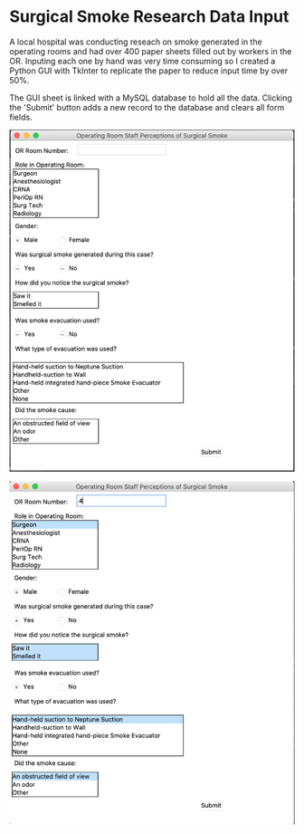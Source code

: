 # Surgical Smoke Research Data Input
A local hospital was conducting reseach on smoke generated in the operating rooms and had over 400 paper sheets filled out by workers in the OR. Inputing each one by hand was very time consuming so I created a Python GUI with TkInter to replicate the paper to reduce input time by over 50%.

The GUI sheet is linked with a MySQL database to hold all the data. Clicking the 'Submit' button adds a new record to the database and clears all form fields.

![Screenshot1](https://raw.githubusercontent.com/friedunit/surgical_smoke_data_input/main/screen_shot2.png)

![Screenshot2](https://raw.githubusercontent.com/friedunit/surgical_smoke_data_input/main/screen_shot1.png)
